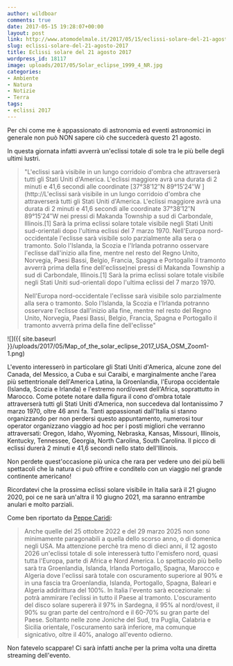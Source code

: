 ```yaml
---
author: wildboar
comments: true
date: 2017-05-15 19:28:07+00:00
layout: post
link: http://www.atomodelmale.it/2017/05/15/eclissi-solare-del-21-agosto-2017/
slug: eclissi-solare-del-21-agosto-2017
title: Eclissi solare del 21 agosto 2017
wordpress_id: 18117
image: uploads/2017/05/Solar_eclipse_1999_4_NR.jpg
categories:
- Ambiente
- Natura
- Notizie
- Terra
tags:
- eclissi 2017
---
```


Per chi come me è appassionato di astronomia ed eventi astronomici in generale non può NON sapere ciò che succederà questo 21 agosto.

In questa giornata infatti avverrà un'eclissi totale di sole tra le più belle degli ultimi lustri.

<blockquote>"L'eclissi sarà visibile in un lungo corridoio d'ombra che attraverserà tutti gli Stati Uniti d'America. L'eclissi maggiore avrà una durata di 2 minuti e 41,6 secondi alle coordinate [37°38′12″N 89°15′24″W ](http://L'eclissi sarà visibile in un lungo corridoio d'ombra che attraverserà tutti gli Stati Uniti d'America. L'eclissi maggiore avrà una durata di 2 minuti e 41,6 secondi alle coordinate 37°38′12″N 89°15′24″W nei pressi di Makanda Township a sud di Carbondale, Illinois.[1] Sarà la prima eclissi solare totale visibile negli Stati Uniti sud-orientali dopo l'ultima eclissi del 7 marzo 1970.  Nell'Europa nord-occidentale l'eclisse sarà visibile solo parzialmente alla sera o tramonto. Solo l'Islanda, la Scozia e l'Irlanda potranno osservare l'eclisse dall'inizio alla fine, mentre nel resto del Regno Unito, Norvegia, Paesi Bassi, Belgio, Francia, Spagna e Portogallo il tramonto avverrà prima della fine dell'eclisse)nei pressi di Makanda Township a sud di Carbondale, Illinois.[1] Sarà la prima eclissi solare totale visibile negli Stati Uniti sud-orientali dopo l'ultima eclissi del 7 marzo 1970.

Nell'Europa nord-occidentale l'eclisse sarà visibile solo parzialmente alla sera o tramonto. Solo l'Islanda, la Scozia e l'Irlanda potranno osservare l'eclisse dall'inizio alla fine, mentre nel resto del Regno Unito, Norvegia, Paesi Bassi, Belgio, Francia, Spagna e Portogallo il tramonto avverrà prima della fine dell'eclisse"</blockquote>

![]({{ site.baseurl }}/uploads/2017/05/Map_of_the_solar_eclipse_2017_USA_OSM_Zoom1-1.png)

L'evento interesserò in particolare gli Stati Uniti d'America, alcune zone del
Canada, del Messico, a Cuba e sui Caraibi, e marginalmente anche l'area più settentrionale dell'America Latina, la Groenlandia, l'Europa occidentale (Islanda, Scozia e Irlanda) e l'estremo nord/ovest dell'Africa, soprattutto in Marocco.
Come potete notare dalla figura il cono d'ombra totale attraverserà tutti gli Stati Uniti d'America, non succedeva dal lontanissimo 7 marzo 1970, oltre 46 anni fa.
Tanti appassionati dall'Italia si stanno organizzando per non perdersi questo appuntamento, numerosi tour operator organizzano viaggio ad hoc per i posti migliori che verranno attraversati: Oregon, Idaho, Wyoming, Nebraska, Kansas, Missouri, Illinois, Kentucky, Tennessee, Georgia, North Carolina, South Carolina.
Il picco di eclissi durerà 2 minuti e 41,6 secondi nello stato dell'Illinois.

Non perdete quest'occasione più unica che rara per vedere uno dei più belli spettacoli che la natura ci può offrire e conditelo con un viaggio nel grande continente americano!

Ricordatevi che la prossima eclissi solare visibile in Italia sarà il 21 giugno 2020, poi ce ne sarà un'altra il 10 giugno 2021, ma
saranno entrambe anulari e molto parziali.

Come ben riportato da [Peppe Caridi](http://www.meteoweb.eu/foto/eclissi-solare-totale-21-agosto-2017/id/729667/):

<blockquote>Anche quelle del 25 ottobre 2022 e del 29 marzo 2025 non sono
minimamente paragonabili a quella dello scorso anno, o di domenica negli USA.
Ma attenzione perchè tra meno di dieci anni, il 12 agosto 2026 un'eclissi totale di sole interesserà tutto l'emisfero
nord, quasi tutta l'Europa, parte di Africa e Nord America. Lo spettacolo più bello sarà tra Groenlandia, Islanda,
Irlanda Portogallo, Spagna, Marocco e Algeria dove l'eclissi sarà totale con oscuramento superiore al 90% e in una
fascia tra Groenlandia, Islanda, Portogallo, Spagna, Baleari e Algeria addirittura del 100%. In Italia l'evento sarà
eccezionale: si potrà ammirare l'eclissi in tutto il Paese al tramonto. L'oscuramento del disco solare supererà il 97%
in Sardegna, il 95% al nord/ovest, il 90% su gran parte del centro/nord e il 60-70% su gran parte del Paese. Soltanto
nelle zone Joniche del Sud, tra Puglia, Calabria e Sicilia orientale, l'oscuramento sarà inferiore, ma comunque
signicativo,
oltre il 40%, analogo all'evento odierno.</blockquote>

Non fatevelo scappare! Ci sarà infatti anche per la prima volta una diretta streaming dell'evento.

